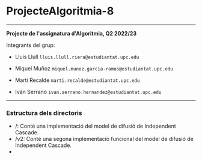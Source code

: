 # ProjecteAlgoritmia-8

---

**Projecte de l'assignatura d'Algoritmia, Q2 2022/23**

Integrants del grup:

- Lluis Llull  `lluis.llull.riera@estudiantat.upc.edu`

- Miquel Muñoz `miquel.munoz.garcia-ramos@estudiantat.upc.edu`

- Marti Recalde `marti.recalde@estudiantat.upc.edu`

- Iván Serrano `ivan.serrano.hernandez@estudiantat.upc.edu`

---

### Estructura dels directoris

- /: Conté una implementació del model de difusió de Independent Cascade.
- /v2: Conté una segona implementació funcional del model de difusió de Independent Cascade.
- 
